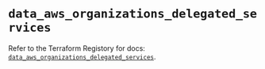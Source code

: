# `data_aws_organizations_delegated_services`

Refer to the Terraform Registory for docs: [`data_aws_organizations_delegated_services`](https://registry.terraform.io/providers/hashicorp/aws/5.6.1/docs/data-sources/organizations_delegated_services).
